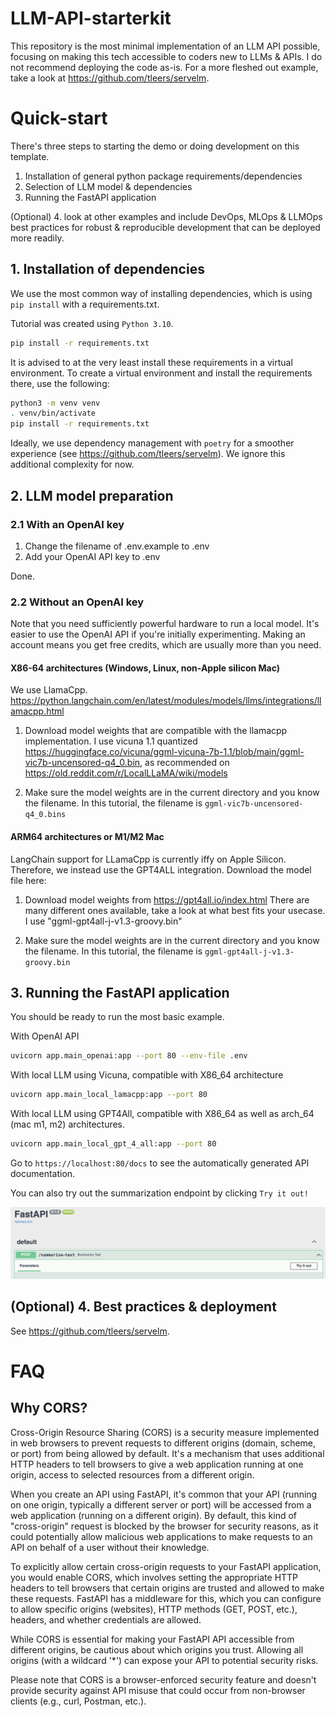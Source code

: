 # LLM-API-starterkit

This repository is the most minimal implementation of an LLM API possible, focusing on making this tech accessible to coders new to LLMs & APIs.
I do not recommend deploying the code as-is. For a more fleshed out example, take a look at https://github.com/tleers/servelm.

# Quick-start

There's three steps to starting the demo or doing development on this template.

1. Installation of general python package requirements/dependencies
2. Selection of LLM model & dependencies
3. Running the FastAPI application

(Optional) 4. look at other examples and include DevOps, MLOps & LLMOps best practices for robust & reproducible development that can be deployed more readily.

## 1. Installation of dependencies

We use the most common way of installing dependencies, which is using `pip install` with a requirements.txt.

Tutorial was created using `Python 3.10`.

```bash
pip install -r requirements.txt
```

It is advised to at the very least install these requirements in a virtual environment. To create a virtual environment and install the requirements there, use the following:
```bash
python3 -m venv venv
. venv/bin/activate
pip install -r requirements.txt
```

Ideally, we use dependency management with `poetry` for a smoother experience (see https://github.com/tleers/servelm). We ignore this additional complexity for now.

## 2. LLM model preparation

### 2.1 **With an OpenAI key**

1. Change the filename of .env.example to .env
2. Add your OpenAI API key to .env

Done.

### 2.2 **Without an OpenAI key**

Note that you need sufficiently powerful hardware to run a local model. It's easier to use the OpenAI API if you're initially experimenting. Making an account means you get free credits, which are usually more than you need.

#### **X86-64 architectures (Windows, Linux, non-Apple silicon Mac)**
We use LlamaCpp. 
https://python.langchain.com/en/latest/modules/models/llms/integrations/llamacpp.html

1. Download model weights that are compatible with the llamacpp implementation. 
I use vicuna 1.1 quantized https://huggingface.co/vicuna/ggml-vicuna-7b-1.1/blob/main/ggml-vic7b-uncensored-q4_0.bin, as recommended on https://old.reddit.com/r/LocalLLaMA/wiki/models

2. Make sure the model weights are in the current directory and you know the filename. 
In this tutorial, the filename is `ggml-vic7b-uncensored-q4_0.bins`

#### **ARM64 architectures or M1/M2 Mac**
LangChain support for LLamaCpp is currently iffy on Apple Silicon. Therefore, we instead use the GPT4ALL integration.
Download the model file here:


1. Download model weights from https://gpt4all.io/index.html
There are many different ones available, take a look at what best fits your usecase. I use
"ggml-gpt4all-j-v1.3-groovy.bin"

2. Make sure the model weights are in the current directory and you know the filename. 
In this tutorial, the filename is `ggml-gpt4all-j-v1.3-groovy.bin`


## 3. Running the FastAPI application

You should be ready to run the most basic example.

With OpenAI API
```bash
uvicorn app.main_openai:app --port 80 --env-file .env
```

With local LLM using Vicuna, compatible with X86_64 architecture
```bash
uvicorn app.main_local_lamacpp:app --port 80
```

With local LLM using GPT4All, compatible with X86_64 as well as arch_64 (mac m1, m2) architectures.
```bash
uvicorn app.main_local_gpt_4_all:app --port 80
```

Go to `https://localhost:80/docs` to see the automatically generated API documentation. 

You can also try out the summarization endpoint by clicking `Try it out!`

![Showing FastAPI with the Try it out button](docs/try_it_out.png)

## (Optional) 4. Best practices & deployment

See https://github.com/tleers/servelm.

# FAQ

## Why CORS?
Cross-Origin Resource Sharing (CORS) is a security measure implemented in web browsers to prevent requests to different origins (domain, scheme, or port) from being allowed by default. It's a mechanism that uses additional HTTP headers to tell browsers to give a web application running at one origin, access to selected resources from a different origin.

When you create an API using FastAPI, it's common that your API (running on one origin, typically a different server or port) will be accessed from a web application (running on a different origin). By default, this kind of "cross-origin" request is blocked by the browser for security reasons, as it could potentially allow malicious web applications to make requests to an API on behalf of a user without their knowledge.

To explicitly allow certain cross-origin requests to your FastAPI application, you would enable CORS, which involves setting the appropriate HTTP headers to tell browsers that certain origins are trusted and allowed to make these requests. FastAPI has a middleware for this, which you can configure to allow specific origins (websites), HTTP methods (GET, POST, etc.), headers, and whether credentials are allowed.

While CORS is essential for making your FastAPI API accessible from different origins, be cautious about which origins you trust. Allowing all origins (with a wildcard '*') can expose your API to potential security risks.

Please note that CORS is a browser-enforced security feature and doesn't provide security against API misuse that could occur from non-browser clients (e.g., curl, Postman, etc.).

